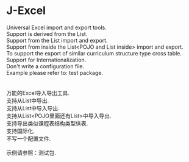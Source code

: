 J-Excel
=======

Universal Excel import and export tools.<br/>
Support is derived from the List<Map>.<br/>
Support from the List<POJO> import and export.<br/>
Support from inside the List<POJO and List<POJO> inside> import and export.<br/>
To support the export of similar curriculum structure type cross table.<br/>
Support for Internationalization.<br/>
Don't write a configuration file.<br/>
Example please refer to: test package.<br/>
<br/>
<br/>
万能的Excel导入导出工具.<br/>
支持从List<Map>中导出.<br/>
支持从List<POJO>中导入导出.<br/>
支持从List<POJO里面还有List<POJO>>中导入导出.<br/>
支持导出类似课程表结构类型纵表.<br/>
支持国际化.<br/>
不写一个配置文件.<br/>
<br/>
示例请参照：测试包.<br/>
